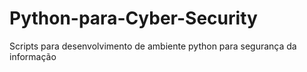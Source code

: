 # Python-para-Cyber-Security
 Scripts para desenvolvimento de ambiente python para segurança da informação
